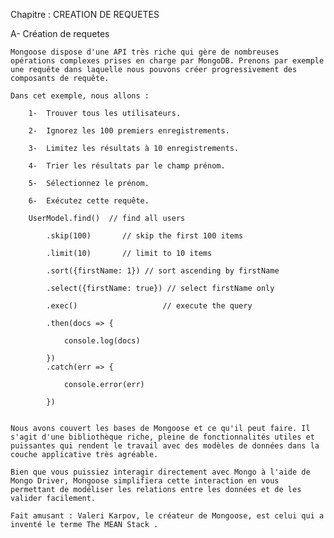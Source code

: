 Chapitre : CREATION DE REQUETES

A-  Création de requetes

    Mongoose dispose d'une API très riche qui gère de nombreuses opérations complexes prises en charge par MongoDB. Prenons par exemple une requête dans laquelle nous pouvons créer progressivement des composants de requête.

    Dans cet exemple, nous allons :

        1-  Trouver tous les utilisateurs.
        
        2-  Ignorez les 100 premiers enregistrements.
        
        3-  Limitez les résultats à 10 enregistrements.
        
        4-  Trier les résultats par le champ prénom.
        
        5-  Sélectionnez le prénom.
        
        6-  Exécutez cette requête.

        UserModel.find()  // find all users

            .skip(100)       // skip the first 100 items

            .limit(10)       // limit to 10 items

            .sort({firstName: 1}) // sort ascending by firstName

            .select({firstName: true}) // select firstName only

            .exec()                   // execute the query

            .then(docs => {

                console.log(docs)

            })
            .catch(err => {

                console.error(err)

            })


    Nous avons couvert les bases de Mongoose et ce qu'il peut faire. Il s'agit d'une bibliothèque riche, pleine de fonctionnalités utiles et puissantes qui rendent le travail avec des modèles de données dans la couche applicative très agréable.

    Bien que vous puissiez interagir directement avec Mongo à l'aide de Mongo Driver, Mongoose simplifiera cette interaction en vous permettant de modéliser les relations entre les données et de les valider facilement.

    Fait amusant : Valeri Karpov, le créateur de Mongoose, est celui qui a inventé le terme The MEAN Stack .



    